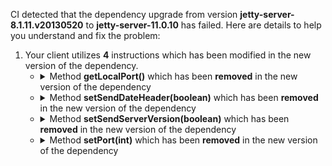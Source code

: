 CI detected that the dependency upgrade from version **jetty-server-8.1.11.v20130520** to **jetty-server-11.0.10** has failed. Here are details to help you understand and fix the problem:
1. Your client utilizes **4** instructions which has been modified in the new version of the dependency.
   * <details>
        <summary>Method <b>getLocalPort()</b> which has been <b>removed</b> in the new version of the dependency</summary>
            
        * <details>
          <summary>The failure is identified from the logs generated in the build process. </summary>
          
            *   >[[ERROR] /jadler/jadler-jetty/src/main/java/net/jadler/stubbing/server/jetty/JettyStubHttpServer.java:[80,28] error: cannot find symbol](https://github.com/chains-project/breaking-good/actions/runs/8110103454/job/22166641300#step:4:1252)
            *   An error was detected in line 80 which is making use of an outdated API.
             ``` java
             80   httpConnector.getLocalPort();
            ```

          </details>
            
        To address this incompatibility, there are 2 alternative options available in the new version of the dependency that can replace the incompatible method currently used in the client. You can consider substituting the existing method with one of the following options provided by the new version of the dependency:
        ``` java
        int getLocalPort();
        ```
        ``` java
        int getLocalPort();
        ```
     </details>
   * <details>
        <summary>Method <b>setSendDateHeader(boolean)</b> which has been <b>removed</b> in the new version of the dependency</summary>
            
        * <details>
          <summary>The failure is identified from the logs generated in the build process. </summary>
          
            *   >[[ERROR] /jadler/jadler-jetty/src/main/java/net/jadler/stubbing/server/jetty/JettyStubHttpServer.java:[34,19] error: cannot find symbol](https://github.com/chains-project/breaking-good/actions/runs/8110103454/job/22166641300#step:4:1243)
            *   An error was detected in line 34 which is making use of an outdated API.
             ``` java
             34   this.server.setSendDateHeader(true);
            ```

          </details>
            
        To resolve this issue, there are alternative options available in the new version of the dependency that can replace the incompatible method currently used in the client. You can consider substituting the existing method with one of the following options provided by the new version of the dependency
        ``` java
        void setSendDateHeader(boolean);
        ```
     </details>
   * <details>
        <summary>Method <b>setSendServerVersion(boolean)</b> which has been <b>removed</b> in the new version of the dependency</summary>
            
        * <details>
          <summary>The failure is identified from the logs generated in the build process. </summary>
          
            *   >[[ERROR] /jadler/jadler-jetty/src/main/java/net/jadler/stubbing/server/jetty/JettyStubHttpServer.java:[33,19] error: cannot find symbol](https://github.com/chains-project/breaking-good/actions/runs/8110103454/job/22166641300#step:4:1240)
            *   An error was detected in line 33 which is making use of an outdated API.
             ``` java
             33   this.server.setSendServerVersion(false);
            ```

          </details>
            
        To resolve this issue, there are alternative options available in the new version of the dependency that can replace the incompatible method currently used in the client. You can consider substituting the existing method with one of the following options provided by the new version of the dependency
        ``` java
        void setSendServerVersion(boolean);
        ```
     </details>
   * <details>
        <summary>Method <b>setPort(int)</b> which has been <b>removed</b> in the new version of the dependency</summary>
            
        * <details>
          <summary>The failure is identified from the logs generated in the build process. </summary>
          
            *   >[[ERROR] /jadler/jadler-jetty/src/main/java/net/jadler/stubbing/server/jetty/JettyStubHttpServer.java:[37,26] error: cannot find symbol](https://github.com/chains-project/breaking-good/actions/runs/8110103454/job/22166641300#step:4:1249)
            *   An error was detected in line 37 which is making use of an outdated API.
             ``` java
             37   this.httpConnector.setPort(port);
            ```

          </details>
            
        To resolve this issue, there are alternative options available in the new version of the dependency that can replace the incompatible method currently used in the client. You can consider substituting the existing method with one of the following options provided by the new version of the dependency
        ``` java
        void setPort(int);
        ```
     </details>


